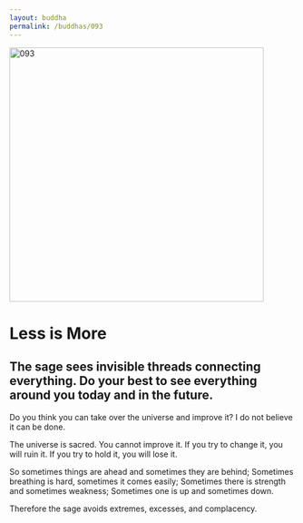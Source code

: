 ```yaml
---
layout: buddha
permalink: /buddhas/093
---
```


<div class="uk-text-center">
<img src="{{"/assets/img/buddhas/buddha-093.jpg" | relative_url}}" alt="093"  width="448" height="448"></div>

# Less is More

## The sage sees invisible threads connecting everything. Do your best to see everything around you today and in the future.



Do you think you can take over the universe and improve it?
I do not believe it can be done.

The universe is sacred.
You cannot improve it.
If you try to change it, you will ruin it.
If you try to hold it, you will lose it.

So sometimes things are ahead and sometimes they are behind;
Sometimes breathing is hard, sometimes it comes easily;
Sometimes there is strength and sometimes weakness;
Sometimes one is up and sometimes down.

Therefore the sage avoids extremes, excesses, and complacency.
